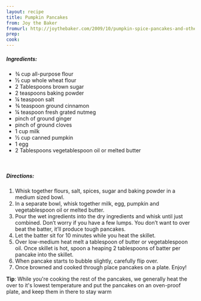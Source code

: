 ```yaml
---
layout: recipe
title: Pumpkin Pancakes
from: Joy the Baker
fromurl: http://joythebaker.com/2009/10/pumpkin-spice-pancakes-and-other-such-pumpkin-treats/
prep: 
cook: 
---
```


##### Ingredients:

* ¾ cup all-purpose flour
* ½ cup whole wheat flour 
* 2 Tablespoons brown sugar
* 2 teaspoons baking powder
* ¼ teaspoon salt
* ¾ teaspoon ground cinnamon
* ¼ teaspoon fresh grated nutmeg
* pinch of ground ginger
* pinch of ground cloves
* 1 cup milk
* ½ cup canned pumpkin
* 1 egg
* 2 Tablespoons vegetablespoon oil or melted butter

<br>

##### Directions:

1. Whisk together flours, salt, spices, sugar and baking powder in a medium sized bowl.  
2. In a separate bowl, whisk together milk, egg, pumpkin and vegetablespoon oil or melted butter.  
3. Pour the wet ingredients into the dry ingredients and whisk until just combined.  Don’t worry if you have a few lumps.  You don’t want to over beat the batter, it’ll produce tough pancakes.  
4. Let the batter sit for 10 minutes while you heat the skillet.  
5. Over low-medium heat melt a tablespoon of butter or vegetablespoon oil. Once skillet is hot, spoon a heaping 2 tablespoons of batter per pancake into the skillet.  
6. When pancake starts to bubble slightly, carefully flip over.
7. Once browned and cooked through place pancakes on a plate. Enjoy!

**Tip**: While you're cooking the rest of the pancakes, we generally heat the over to it's lowest temperature and put the pancakes on an oven-proof plate, and keep them in there to stay warm
